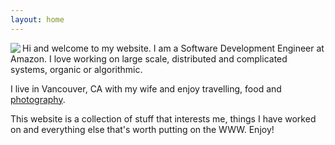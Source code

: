 ```yaml
---
layout: home
---
```

<img align="left" src="https://s3.ca-central-1.amazonaws.com/static.abhis.ws/global/abhishek_dey_das-300x300.jpg">Hi and welcome to my website. I am a Software Development Engineer at Amazon. I love working on large scale, distributed and complicated systems, organic or algorithmic.

I live in Vancouver, CA with my wife and enjoy travelling, food and [photography](https://www.flickr.com/photos/adeydas).

This website is a collection of stuff that interests me, things I have worked on and everything else that's worth putting on the WWW. Enjoy!